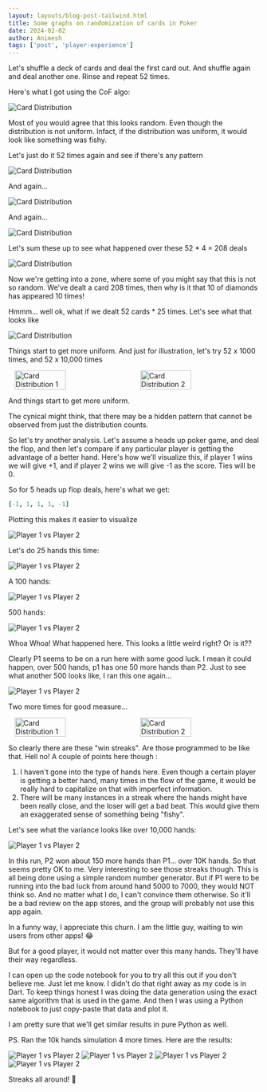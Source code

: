 ```yaml
---
layout: layouts/blog-post-tailwind.html
title: Some graphs on randomization of cards in Poker
date: 2024-02-02
author: Animesh
tags: ['post', 'player-experience']
---
```

Let's shuffle a deck of cards and deal the first card out. And shuffle again and deal another one. Rinse and repeat 52 
times.

Here's what I got using the CoF algo:

![Card Distribution](/images/card-randomization/deal_1_card_n_52.png)

Most of you would agree that this looks random. Even though the distribution is not uniform. Infact, if the 
distribution was uniform, it would look like something was fishy.

Let's just do it 52 times again and see if there's any pattern

![Card Distribution](/images/card-randomization/deal_2_card_n_52.png)

And again...

![Card Distribution](/images/card-randomization/deal_3_card_n_52.png)

And again...

![Card Distribution](/images/card-randomization/deal_4_card_n_52.png)

Let's sum these up to see what happened over these 52 * 4 = 208 deals

![Card Distribution](/images/card-randomization/deal_card_n_52_sum_4.png)

Now we're getting into a zone, where some of you might say that this is not so random. We've dealt a card
208 times, then why is it that 10 of diamonds has appeared 10 times!

Hmmm... well ok, what if we dealt 52 cards * 25 times. Let's see what that looks like

![Card Distribution](/images/card-randomization/deal_1_card_n_52x25.png)

Things start to get more uniform. And just for illustration, let's try 52 x 1000 times, and 52 x 10,000 times

<div style="display: flex; justify-content: space-around;">
    <img src="/images/card-randomization/deal_1_card_n_52x1000.png" alt="Card Distribution 1" style="width: 45%;">
    <img src="/images/card-randomization/deal_1_card_n_52x10000.png" alt="Card Distribution 2" style="width: 45%;">
</div>

And things start to get more uniform.

The cynical might think, that there may be a hidden pattern that cannot be observed from just the 
distribution counts. 

So let's try another analysis. Let's assume a heads up poker game, and deal the flop, and then let's compare 
if any particular player is getting the advantage of a better hand. Here's how we'll visualize this, if player 1 wins
we will give +1, and if player 2 wins we will give -1 as the score. Ties will be 0.

So for 5 heads up flop deals, here's what we get:
```yaml
[-1, 1, 1, 1, -1]
```
Plotting this makes it easier to visualize

![Player 1 vs Player 2](/images/card-randomization/p1_v_p2_n_5.png)

Let's do 25 hands this time:

![Player 1 vs Player 2](/images/card-randomization/p1_v_p2_n_25.png)

A 100 hands:

![Player 1 vs Player 2](/images/card-randomization/p1_v_p2_n_100.png)

500 hands:

![Player 1 vs Player 2](/images/card-randomization/p1_v_p2_n_500.png)

Whoa Whoa! What happened here. This looks a little weird right? Or is it??

Clearly P1 seems to be on a run here with some good luck. I mean it could happen, over 500 hands, p1 has one 
50 more hands than P2. Just to see what another 500 looks like, I ran this one again...

![Player 1 vs Player 2](/images/card-randomization/p1_v_p2_n_500_2.png)

Two more times for good measure...

<div style="display: flex; justify-content: space-around;">
    <img src="/images/card-randomization/p1_v_p2_n_500_3.png" alt="Card Distribution 1" style="width: 45%;">
    <img src="/images/card-randomization/p1_v_p2_n_500_4.png" alt="Card Distribution 2" style="width: 45%;">
</div>

So clearly there are these "win streaks". Are those programmed to be like that. Hell no! A couple of points
here though :
1. I haven't gone into the type of hands here. Even though a certain player is getting a better hand, many 
   times in the flow of the game, it would be really hard to capitalize on that with imperfect information.
2. There will be many instances in a streak where the hands might have been really close, and the loser will
   get a bad beat. This would give them an exaggerated sense of something being "fishy".

Let's see what the variance looks like over 10,000 hands:

![Player 1 vs Player 2](/images/card-randomization/p1_v_p2_n_10000.png)

In this run, P2 won about 150 more hands than P1... over 10K hands. So that seems pretty OK to me. Very interesting
to see those streaks though. This is all being done using a simple random number generator. But if 
P1 were to be running into the bad luck from around hand 5000 to 7000, they would NOT think so. And no matter
what I do, I can't convince them otherwise. So it'll be a bad review on the app stores, and the group will 
probably not use this app again. 

In a funny way, I appreciate this churn. I am the little guy, waiting to win users from other apps! 😂

But for a good player, it would not matter over this many hands. They'll have their way regardless.

I can open up the code notebook for you to try all this out if you don't believe me. Just let me know. I 
didn't do that right away as my code is in Dart. To keep things honest I was doing the data generation
using the exact same algorithm that is used in the game. And then I was using a Python notebook to just
copy-paste that data and plot it.

I am pretty sure that we'll get similar results in pure Python as well.

PS. Ran the 10k hands simulation 4 more times. Here are the results:

![Player 1 vs Player 2](/images/card-randomization/p1_v_p2_n_10000_2.png)
![Player 1 vs Player 2](/images/card-randomization/p1_v_p2_n_10000_3.png)
![Player 1 vs Player 2](/images/card-randomization/p1_v_p2_n_10000_4.png)
![Player 1 vs Player 2](/images/card-randomization/p1_v_p2_n_10000_5.png)

Streaks all around! 🤷‍
